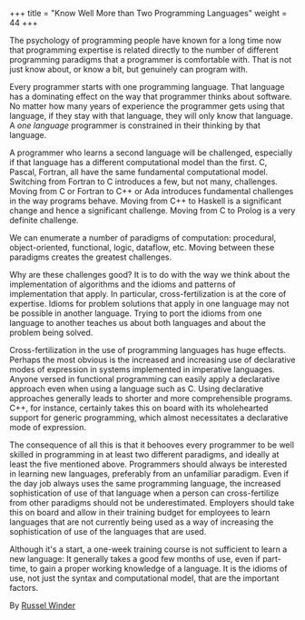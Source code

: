 +++
title = "Know Well More than Two Programming Languages"
weight = 44
+++

The psychology of programming people have known for a long time now that programming expertise is related directly to the number of different programming paradigms that a programmer is comfortable with. That is not just know about, or know a bit, but genuinely can program with.

Every programmer starts with one programming language. That language has a dominating effect on the way that programmer thinks about software. No matter how many years of experience the programmer gets using that language, if they stay with that language, they will only know that language. A *one language* programmer is constrained in their thinking by that language.

A programmer who learns a second language will be challenged, especially if that language has a different computational model than the first. C, Pascal, Fortran, all have the same fundamental computational model. Switching from Fortran to C introduces a few, but not many, challenges. Moving from C or Fortran to C++ or Ada introduces fundamental challenges in the way programs behave. Moving from C++ to Haskell is a significant change and hence a significant challenge. Moving from C to Prolog is a very definite challenge.

We can enumerate a number of paradigms of computation: procedural, object-oriented, functional, logic, dataflow, etc. Moving between these paradigms creates the greatest challenges.

Why are these challenges good? It is to do with the way we think about the implementation of algorithms and the idioms and patterns of implementation that apply. In particular, cross-fertilization is at the core of expertise. Idioms for problem solutions that apply in one language may not be possible in another language. Trying to port the idioms from one language to another teaches us about both languages and about the problem being solved.

Cross-fertilization in the use of programming languages has huge effects. Perhaps the most obvious is the increased and increasing use of declarative modes of expression in systems implemented in imperative languages. Anyone versed in functional programming can easily apply a declarative approach even when using a language such as C. Using declarative approaches generally leads to shorter and more comprehensible programs. C++, for instance, certainly takes this on board with its wholehearted support for generic programming, which almost necessitates a declarative mode of expression.

The consequence of all this is that it behooves every programmer to be well skilled in programming in at least two different paradigms, and ideally at least the five mentioned above. Programmers should always be interested in learning new languages, preferably from an unfamiliar paradigm. Even if the day job always uses the same programming language, the increased sophistication of use of that language when a person can cross-fertilize from other paradigms should not be underestimated. Employers should take this on board and allow in their training budget for employees to learn languages that are not currently being used as a way of increasing the sophistication of use of the languages that are used.

Although it's a start, a one-week training course is not sufficient to learn a new language: It generally takes a good few months of use, even if part-time, to gain a proper working knowledge of a language. It is the idioms of use, not just the syntax and computational model, that are the important factors.

By [Russel Winder](http://programmer.97things.oreilly.com/wiki/index.php/Russel_Winder)